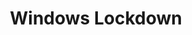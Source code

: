 ---
layout: page
title: Windows Lockdown
description: 
img: 
importance: 1
redirect: 
category: projects
---